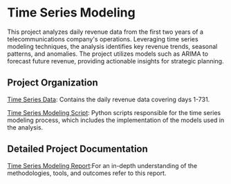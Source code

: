 # Time Series Modeling 

This project analyzes daily revenue data from the first two years of a telecommunications company's operations. Leveraging time series modeling techniques, the analysis identifies key revenue trends, seasonal patterns, and anomalies. The project utilizes models such as ARIMA to forecast future revenue, providing actionable insights for strategic planning. 

## Project Organization 

[Time Series Data](https://github.com/jcooper2368/JCProjectCode/raw/main/time-series-analysis/teleco_time_series%20.csv): Contains the daily revenue data covering days 1-731. 

[Time Series Modeling Script](Time%20Series%20Modeling%20(1).ipynb): Python scripts responsible for the time series modeling process, which includes the implementation of the models used in the analysis. 

## Detailed Project Documentation

[Time Series Modeling Report](https://github.com/jcooper2368/JCProjectCode/raw/main/time-series-analysis/Time%20Series%20Modeling.pdf):For an in-depth understanding of the methodologies, tools, and outcomes refer to this report. 

